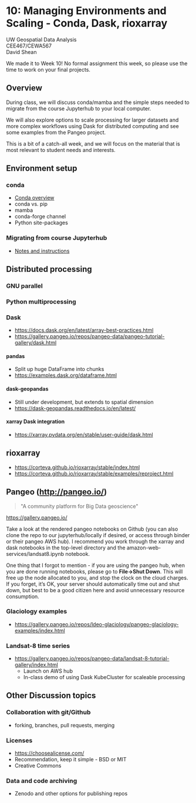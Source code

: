 # 10: Managing Environments and Scaling - Conda, Dask, rioxarray

UW Geospatial Data Analysis  
CEE467/CEWA567  
David Shean  

We made it to Week 10! No formal assignment this week, so please use the time to work on your final projects. 

## Overview
During class, we will discuss conda/mamba and the simple steps needed to migrate from the course Jupyterhub to your local computer.

We will also explore options to scale processing for larger datasets and more complex workflows using Dask for distributed computing and see some examples from the Pangeo project.

This is a bit of a catch-all week, and we will focus on the material that is most relevant to student needs and interests.

## Environment setup

### conda
* [Conda overview](../../resources/conda.md)
* conda vs. pip
* mamba
* conda-forge channel
* Python site-packages

### Migrating from course Jupyterhub
* [Notes and instructions](../../resources/jupyterhub_migration.md)

## Distributed processing
### GNU parallel
### Python multiprocessing

### Dask
* https://docs.dask.org/en/latest/array-best-practices.html
* https://gallery.pangeo.io/repos/pangeo-data/pangeo-tutorial-gallery/dask.html

#### pandas
* Split up huge DataFrame into chunks
* https://examples.dask.org/dataframe.html

#### dask-geopandas
* Still under development, but extends to spatial dimension
* https://dask-geopandas.readthedocs.io/en/latest/

#### xarray Dask integration
* https://xarray.pydata.org/en/stable/user-guide/dask.html

## rioxarray
* https://corteva.github.io/rioxarray/stable/index.html
* https://corteva.github.io/rioxarray/stable/examples/reproject.html

## Pangeo (http://pangeo.io/)
> "A community platform for Big Data geoscience"

https://gallery.pangeo.io/

Take a look at the rendered pangeo notebooks on Github (you can also clone the repo to our jupyterhub/locally if desired, or access through binder or their pangeo AWS hub).  I recommend you work through the xarray and dask notebooks in the top-level directory and the amazon-web-services/landsat8.ipynb notebook.

One thing that I forgot to mention - if you are using the pangeo hub, when you are done running notebooks, please go to **File->Shut Down**.  This will free up the node allocated to you, and stop the clock on the cloud charges.  If you forget, it’s OK, your server should automatically time out and shut down, but best to be a good citizen here and avoid unnecessary resource consumption.

### Glaciology examples
* https://gallery.pangeo.io/repos/ldeo-glaciology/pangeo-glaciology-examples/index.html

### Landsat-8 time series
* https://gallery.pangeo.io/repos/pangeo-data/landsat-8-tutorial-gallery/index.html
    * Launch on AWS hub
    * In-class demo of using Dask KubeCluster for scaleable processing

## Other Discussion topics

### Collaboration with git/Github
* forking, branches, pull requests, merging

### Licenses
* https://choosealicense.com/
* Recommendation, keep it simple - BSD or MIT
* Creative Commons

### Data and code archiving
* Zenodo and other options for publishing repos